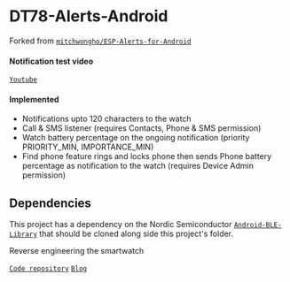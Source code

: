 # DT78-Alerts-Android

Forked from [`mitchwongho/ESP-Alerts-for-Android`](https://github.com/mitchwongho/ESP-Alerts-for-Android)

#### Notification test video

[`Youtube`](https://youtu.be/2429i_2OC2A)

#### Implemented

* Notifications upto 120 characters to the watch
* Call & SMS listener (requires Contacts, Phone & SMS permission)
* Watch battery percentage on the ongoing notification (priority PRIORITY_MIN, IMPORTANCE_MIN)
* Find phone feature rings and locks phone then sends Phone battery percentage as notification to the watch (requires Device Admin permission)

## Dependencies

This project has a dependency on the Nordic Semiconductor [`Android-BLE-Library`](https://github.com/NordicSemiconductor/Android-BLE-Library/tree/6011e63816b792505b68d78b1c32b572a8f056e3) that should be cloned along side this project's folder.


Reverse engineering the smartwatch

[`Code repository`](https://github.com/fbiego/dt78)   [`Blog`](http://www.biego.tech/dt78)

